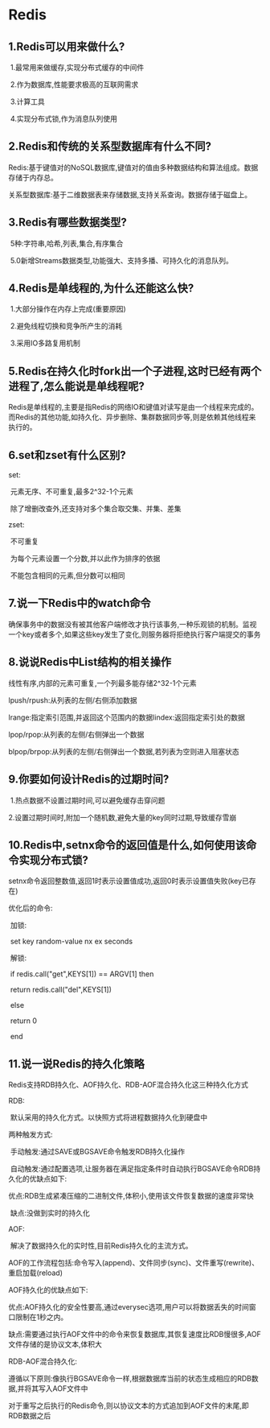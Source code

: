 # Redis

## 1.Redis可以用来做什么?

​      1.最常用来做缓存,实现分布式缓存的中间件

​      2.作为数据库,性能要求极高的互联网需求

​      3.计算工具

​      4.实现分布式锁,作为消息队列使用



## 2.Redis和传统的关系型数据库有什么不同?

​      Redis:基于键值对的NoSQL数据库,键值对的值由多种数据结构和算法组成。数据存储于内存总。

​      关系型数据库:基于二维数据表来存储数据,支持关系查询。数据存储于磁盘上。



## 3.Redis有哪些数据类型?

​      5种:字符串,哈希,列表,集合,有序集合

​      5.0新增Streams数据类型,功能强大、支持多播、可持久化的消息队列。



## 4.Redis是单线程的,为什么还能这么快?

​      1.大部分操作在内存上完成(重要原因)

​      2.避免线程切换和竞争所产生的消耗

​      3.采用IO多路复用机制



## 5.Redis在持久化时fork出一个子进程,这时已经有两个进程了,怎么能说是单线程呢?

​        Redis是单线程的,主要是指Redis的网络IO和键值对读写是由一个线程来完成的。而Redis的其他功能,如持久化、异步删除、集群数据同步等,则是依赖其他线程来执行的。



## 6.set和zset有什么区别?

set:

​     元素无序、不可重复,最多2^32-1个元素

​     除了增删改查外,还支持对多个集合取交集、并集、差集

zset:

​     不可重复

​     为每个元素设置一个分数,并以此作为排序的依据

​     不能包含相同的元素,但分数可以相同



## 7.说一下Redis中的watch命令

​        确保事务中的数据没有被其他客户端修改才执行该事务,一种乐观锁的机制。监视一个key或者多个,如果这些key发生了变化,则服务器将拒绝执行客户端提交的事务



## 8.说说Redis中List结构的相关操作

线性有序,内部的元素可重复,一个列最多能存储2^32-1个元素

lpush/rpush:从列表的左侧/右侧添加数据

lrange:指定索引范围,并返回这个范围内的数据
​lindex:返回指定索引处的数据

lpop/rpop:从列表的左侧/右侧弹出一个数据

blpop/brpop:从列表的左侧/右侧弹出一个数据,若列表为空则进入阻塞状态



## 9.你要如何设计Redis的过期时间?

​      1.热点数据不设置过期时间,可以避免缓存击穿问题

​      2.设置过期时间时,附加一个随机数,避免大量的key同时过期,导致缓存雪崩



## 10.Redis中,setnx命令的返回值是什么,如何使用该命令实现分布式锁?

setnx命令返回整数值,返回1时表示设置值成功,返回0时表示设置值失败(key已存在)

优化后的命令:

​        加锁:

​                set key random-value nx ex seconds

​        解锁:

​                if redis.call("get",KEYS[1]) == ARGV[1] then

​                          return redis.call("del",KEYS[1])

​               else

​                         return 0

​               end



## 11.说一说Redis的持久化策略

Redis支持RDB持久化、AOF持久化、RDB-AOF混合持久化这三种持久化方式

RDB:

​        默认采用的持久化方式。以快照方式将进程数据持久化到硬盘中

两种触发方式:

​        手动触发:通过SAVE或BGSAVE命令触发RDB持久化操作

​       自动触发:通过配置选项,让服务器在满足指定条件时自动执行BGSAVE命令
​RDB持久化的优缺点如下:

​        优点:RDB生成紧凑压缩的二进制文件,体积小,使用该文件恢复数据的速度非常快

​        缺点:没做到实时的持久化

AOF:

​        解决了数据持久化的实时性,目前Redis持久化的主流方式。

AOF的工作流程包括:命令写入(append)、文件同步(sync)、文件重写(rewrite)、重启加载(reload)

AOF持久化的优缺点如下:

​       优点:AOF持久化的安全性要高,通过everysec选项,用户可以将数据丢失的时间窗口限制在1秒之内。

​       缺点:需要通过执行AOF文件中的命令来恢复数据库,其恢复速度比RDB慢很多,AOF文件存储的是协议文本,体积大

RDB-AOF混合持久化:

​       遵循以下原则:像执行BGSAVE命令一样,根据数据库当前的状态生成相应的RDB数据,并将其写入AOF文件中

​       对于重写之后执行的Redis命令,则以协议文本的方式追加到AOF文件的末尾,即RDB数据之后

​         



